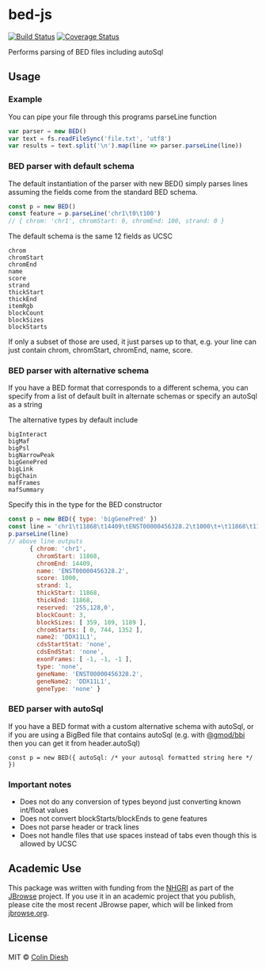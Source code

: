 # bed-js

[![Build Status](https://travis-ci.com/GMOD/bed-js.svg?branch=master)](https://travis-ci.com/GMOD/bed-js)
[![Coverage Status](https://img.shields.io/codecov/c/github/GMOD/bed-js/master.svg?style=flat-square)](https://codecov.io/gh/GMOD/bed-js/branch/master)

Performs parsing of BED files including autoSql

## Usage


### Example

You can pipe your file through this programs parseLine function

```js
var parser = new BED()
var text = fs.readFileSync('file.txt', 'utf8')
var results = text.split('\n').map(line => parser.parseLine(line))
```

### BED parser with default schema

The default instantiation of the parser with new BED() simply parses lines assuming the fields come from the standard BED schema.

```js
const p = new BED()
const feature = p.parseLine('chr1\t0\t100')
// { chrom: 'chr1', chromStart: 0, chromEnd: 100, strand: 0 }
```

The default schema is the same 12 fields as UCSC

    chrom
    chromStart
    chromEnd
    name
    score
    strand
    thickStart
    thickEnd
    itemRgb
    blockCount
    blockSizes
    blockStarts

If only a subset of those are used, it just parses up to that, e.g. your line can just contain chrom, chromStart, chromEnd, name, score.


### BED parser with alternative schema

If you have a BED format that corresponds to a different schema, you can specify from a list of default built in alternate schemas or specify an autoSql as a string

The alternative types by default include

    bigInteract
    bigMaf
    bigPsl
    bigNarrowPeak
    bigGenePred
    bigLink
    bigChain
    mafFrames
    mafSummary

Specify this in the type for the BED constructor

```js
const p = new BED({ type: 'bigGenePred' })
const line = 'chr1\t11868\t14409\tENST00000456328.2\t1000\t+\t11868\t11868\t255,128,0\t3\t359,109,1189,\t0,744,1352,\tDDX11L1\tnone\tnone\t-1,-1,-1,\tnone\tENST00000456328.2\tDDX11L1\tnone'
p.parseLine(line)
// above line outputs
      { chrom: 'chr1',
        chromStart: 11868,
        chromEnd: 14409,
        name: 'ENST00000456328.2',
        score: 1000,
        strand: 1,
        thickStart: 11868,
        thickEnd: 11868,
        reserved: '255,128,0',
        blockCount: 3,
        blockSizes: [ 359, 109, 1189 ],
        chromStarts: [ 0, 744, 1352 ],
        name2: 'DDX11L1',
        cdsStartStat: 'none',
        cdsEndStat: 'none',
        exonFrames: [ -1, -1, -1 ],
        type: 'none',
        geneName: 'ENST00000456328.2',
        geneName2: 'DDX11L1',
        geneType: 'none' }
```

### BED parser with autoSql

If you have a BED format with a custom alternative schema with autoSql, or if you are using a BigBed file that contains autoSql (e.g. with [@gmod/bbi](https://github.com/gmod/bbi-js) then you can get it from header.autoSql)


```
const p = new BED({ autoSql: /* your autosql formatted string here */ })
```


### Important notes


* Does not do any conversion of types beyond just converting known int/float values
* Does not convert blockStarts/blockEnds to gene features
* Does not parse header or track lines
* Does not handle files that use spaces instead of tabs even though this is allowed by UCSC


## Academic Use

This package was written with funding from the [NHGRI](http://genome.gov) as part of the [JBrowse](http://jbrowse.org) project. If you use it in an academic project that you publish, please cite the most recent JBrowse paper, which will be linked from [jbrowse.org](http://jbrowse.org).

## License

MIT © [Colin Diesh](https://github.com/cmdcolin)

